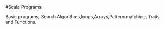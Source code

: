 #Scala Programs

Basic programs, Search Algorithms,loops,Arrays,Pattern matching, Traits and Functions.
